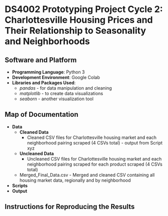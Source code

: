 # DS4002 Prototyping Project Cycle 2: Charlottesville Housing Prices and Their Relationship to Seasonality and Neighborhoods

## Software and Platform
- **Programming Language**: Python 3
- **Development Environment**: Google Colab
- **Libraries and Packages Used**:
  - *pandas* - for data manipulation and cleaning
  - *matplotlib* - to create data visualizations
  - *seaborn* - another visualization tool

## Map of Documentation
- **Data**
  - **Cleaned Data**
    - Cleaned CSV files for Charlottesville housing market and each neighborhood pairing scraped (4 CSVs total) - output from Script xyz
  - **Uncleaned Data**
    - Uncleaned CSV files for Charlottesville housing market and each neighborhood pairing scraped  for each product scraped (4 CSVs total)
  - Merged_Final_Data.csv - Merged and cleaned CSV containing all housing market data, regionally and by neighborhood
- **Scripts**
- **Output**

## Instructions for Reproducing the Results
